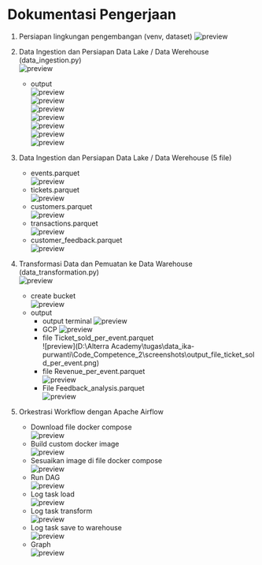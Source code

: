 # Dokumentasi Pengerjaan

1. Persiapan lingkungan pengembangan (venv, dataset)
   ![preview](https://github.com/Ikaap/data_ika-purwanti/blob/main/Code_Competence_2/screenshots/prepare_development.png)  

2. Data Ingestion dan Persiapan Data Lake / Data Werehouse (data_ingestion.py)  
   ![preview](https://github.com/Ikaap/data_ika-purwanti/blob/main/Code_Competence_2/screenshots/code_data_ingestion.png)  
   - output  
   ![preview](https://github.com/Ikaap/data_ika-purwanti/blob/main/Code_Competence_2/screenshots/output_data_ingestion_1.png)  
   ![preview](https://github.com/Ikaap/data_ika-purwanti/blob/main/Code_Competence_2/screenshots/output_data_ingestion_2.png)  
   ![preview](https://github.com/Ikaap/data_ika-purwanti/blob/main/Code_Competence_2/screenshots/output_data_ingestion_3.png)  
   ![preview](https://github.com/Ikaap/data_ika-purwanti/blob/main/Code_Competence_2/screenshots/output_data_ingestion_4.png)  
   ![preview](https://github.com/Ikaap/data_ika-purwanti/blob/main/Code_Competence_2/screenshots/output_data_ingestion_5.png)  
   ![preview](https://github.com/Ikaap/data_ika-purwanti/blob/main/Code_Competence_2/screenshots/output_data_ingestion_6.png)  
   ![preview](https://github.com/Ikaap/data_ika-purwanti/blob/main/Code_Competence_2/screenshots/output_data_ingestion_7.png)  

3. Data Ingestion dan Persiapan Data Lake / Data Werehouse (5 file)  
   - events.parquet  
   ![preview](https://github.com/Ikaap/data_ika-purwanti/blob/main/Code_Competence_2/screenshots/file_events_parquet.png)  
   - tickets.parquet  
   ![preview](https://github.com/Ikaap/data_ika-purwanti/blob/main/Code_Competence_2/screenshots/file_tickets_parquet.png)  
   - customers.parquet  
   ![preview](https://github.com/Ikaap/data_ika-purwanti/blob/main/Code_Competence_2/screenshots/file_customer_parquet.png)  
   - transactions.parquet  
   ![preview](https://github.com/Ikaap/data_ika-purwanti/blob/main/Code_Competence_2/screenshots/file_transactions_parquet.png)  
   - customer_feedback.parquet  
   ![preview](https://github.com/Ikaap/data_ika-purwanti/blob/main/Code_Competence_2/screenshots/file_customer_feedback_parquet.png)  

4. Transformasi Data dan Pemuatan ke Data Warehouse (data_transformation.py)  
   ![preview](https://github.com/Ikaap/data_ika-purwanti/blob/main/Code_Competence_2/screenshots/code_data_transformation.png)  
   - create bucket  
   ![preview](https://github.com/Ikaap/data_ika-purwanti/blob/main/Code_Competence_2/screenshots/create_bucket_cc2.png)  
   - output  
     - output terminal
     ![preview](https://github.com/Ikaap/data_ika-purwanti/blob/main/Code_Competence_2/screenshots/output_data_transformation.png)  
     - GCP 
     ![preview](https://github.com/Ikaap/data_ika-purwanti/blob/9d3b94a25d0db50605b6053753ecce834d537ef2/Code_Competence_2/screenshots/output_data_transformation_gcp.png)  
     - file Ticket_sold_per_event.parquet  
     ![preview](D:\Alterra Academy\tugas\data_ika-purwanti\Code_Competence_2\screenshots\output_file_ticket_sold_per_event.png)  
     - file Revenue_per_event.parquet  
     ![preview](https://github.com/Ikaap/data_ika-purwanti/blob/main/Code_Competence_2/screenshots/output_file_revenue_per_events.png)  
     - File Feedback_analysis.parquet  
     ![preview](https://github.com/Ikaap/data_ika-purwanti/blob/main/Code_Competence_2/screenshots/output_file_feedback_analisis.png)  

5. Orkestrasi Workflow dengan Apache Airflow  
   - Download file docker compose  
   ![preview](https://github.com/Ikaap/data_ika-purwanti/blob/main/Code_Competence_2/screenshots/download_file_docker_compose.png)  
   - Build custom docker image  
   ![preview](https://github.com/Ikaap/data_ika-purwanti/blob/main/Code_Competence_2/screenshots/build_custom_image.png)  
   - Sesuaikan image di file docker compose  
   ![preview](https://github.com/Ikaap/data_ika-purwanti/blob/main/Code_Competence_2/screenshots/change_custom_images.png)  
   - Run DAG  
   ![preview](https://github.com/Ikaap/data_ika-purwanti/blob/main/Code_Competence_2/screenshots/run_dag_cc2.png)  
   - Log task load  
   ![preview](https://github.com/Ikaap/data_ika-purwanti/blob/main/Code_Competence_2/screenshots/log_task_load_data.png)  
   - Log task transform  
   ![preview](https://github.com/Ikaap/data_ika-purwanti/blob/main/Code_Competence_2/screenshots/log_task_transform_data.png)  
   - Log task save to warehouse  
   ![preview](https://github.com/Ikaap/data_ika-purwanti/blob/main/Code_Competence_2/screenshots/log_task_save_warehouse.png)  
   - Graph  
   ![preview](https://github.com/Ikaap/data_ika-purwanti/blob/main/Code_Competence_2/screenshots/graph_dag_cc2.png)  
   
